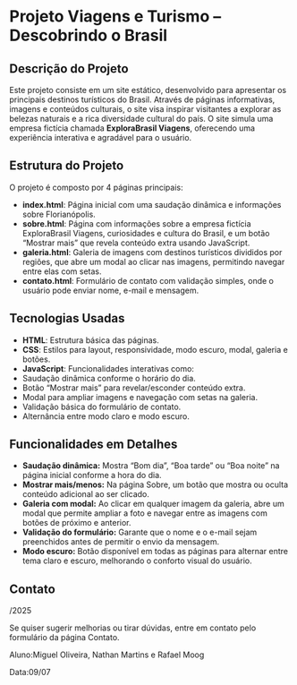 # Projeto Viagens e Turismo – Descobrindo o Brasil

## Descrição do Projeto

Este projeto consiste em um site estático, desenvolvido para apresentar os principais destinos turísticos do Brasil. Através de páginas informativas, imagens e conteúdos culturais, o site visa inspirar visitantes a explorar as belezas naturais e a rica diversidade cultural do país.
O site simula uma empresa fictícia chamada **ExploraBrasil Viagens**, oferecendo uma experiência interativa e agradável para o usuário.

## Estrutura do Projeto

O projeto é composto por 4 páginas principais:

-  **index.html**: Página inicial com uma saudação dinâmica e informações sobre Florianópolis.
-  **sobre.html**: Página com informações sobre a empresa fictícia ExploraBrasil Viagens, curiosidades e cultura do Brasil, e um botão “Mostrar mais” que revela conteúdo extra usando JavaScript.
-  **galeria.html**: Galeria de imagens com destinos turísticos divididos por regiões, que abre um modal ao clicar nas imagens, permitindo navegar entre elas com setas.
- **contato.html**: Formulário de contato com validação simples, onde o usuário pode enviar nome, e-mail e mensagem.


## Tecnologias Usadas

 - **HTML**: Estrutura básica das páginas.
 - **CSS**: Estilos para layout, responsividade, modo escuro, modal, galeria e botões.
 - **JavaScript**: Funcionalidades interativas como:
 - Saudação dinâmica conforme o horário do dia.
 - Botão “Mostrar mais” para revelar/esconder conteúdo extra.
 - Modal para ampliar imagens e navegação com setas na galeria.
 - Validação básica do formulário de contato.
 - Alternância entre modo claro e modo escuro.


## Funcionalidades em Detalhes

 - **Saudação dinâmica:** Mostra “Bom dia”, “Boa tarde” ou “Boa noite” na página inicial conforme a hora do dia.
 - **Mostrar mais/menos:** Na página Sobre, um botão que mostra ou oculta conteúdo adicional ao ser clicado.
 - **Galeria com modal:** Ao clicar em qualquer imagem da galeria, abre um modal que permite ampliar a foto e navegar entre as imagens com botões de próximo e anterior.
 - **Validação do formulário:** Garante que o nome e o e-mail sejam preenchidos antes de permitir o envio da mensagem.
 - **Modo escuro:** Botão disponível em todas as páginas para alternar entre tema claro e escuro, melhorando o conforto visual do usuário.



## Contato
/2025

Se quiser sugerir melhorias ou tirar dúvidas, entre em contato pelo formulário da página Contato.


Aluno:Miguel Oliveira, Nathan Martins e Rafael Moog

Data:09/07
